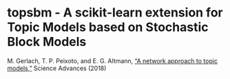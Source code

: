 # topsbm - A scikit-learn extension for Topic Models based on Stochastic Block Models

M. Gerlach, T. P. Peixoto, and E. G. Altmann, [“A network approach to topic models,”](http://advances.sciencemag.org/content/4/7/eaaq1360) Science Advances (2018)
